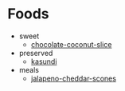 # Foods

* sweet
  * [chocolate-coconut-slice](./sweet/chocolate-coconut-slice)
* preserved
  * [kasundi](./preserved/kasundi)
* meals
  * [jalapeno-cheddar-scones](./meals/jalapeno-cheddar-scones)
